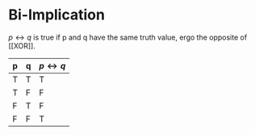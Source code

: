 # Bi-Implication

$p\leftrightarrow q$ is true if p and q have the same truth value, ergo the opposite of [[XOR]].

| p   | q   | $p\leftrightarrow q$ |
| --- | --- | -------------------- |
| T   | T   | T                    |
| T   | F   | F                    |
| F   | T   | F                    |
| F   | F   | T                    |
